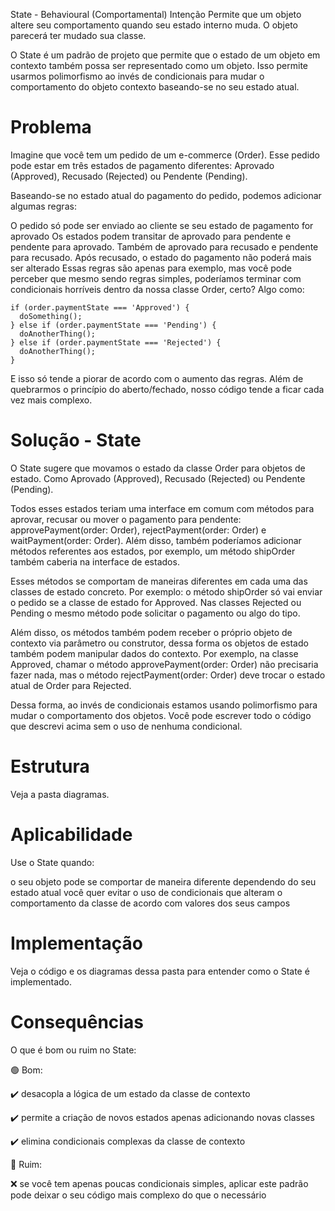 State - Behavioural (Comportamental)
Intenção
Permite que um objeto altere seu comportamento quando seu estado interno muda. O objeto parecerá ter mudado sua classe.

O State é um padrão de projeto que permite que o estado de um objeto em contexto também possa ser representado como um objeto. Isso permite usarmos polimorfismo ao invés de condicionais para mudar o comportamento do objeto contexto baseando-se no seu estado atual.

# Problema
Imagine que você tem um pedido de um e-commerce (Order). Esse pedido pode estar em três estados de pagamento diferentes: Aprovado (Approved), Recusado (Rejected) ou Pendente (Pending).

Baseando-se no estado atual do pagamento do pedido, podemos adicionar algumas regras:

O pedido só pode ser enviado ao cliente se seu estado de pagamento for aprovado
Os estados podem transitar de aprovado para pendente e pendente para aprovado. Também de aprovado para recusado e pendente para recusado.
Após recusado, o estado do pagamento não poderá mais ser alterado
Essas regras são apenas para exemplo, mas você pode perceber que mesmo sendo regras simples, poderíamos terminar com condicionais horríveis dentro da nossa classe Order, certo? Algo como:

```
if (order.paymentState === 'Approved') {
  doSomething();
} else if (order.paymentState === 'Pending') {
  doAnotherThing();
} else if (order.paymentState === 'Rejected') {
  doAnotherThing();
}
```

E isso só tende a piorar de acordo com o aumento das regras. Além de quebrarmos o princípio do aberto/fechado, nosso código tende a ficar cada vez mais complexo.

# Solução - State

O State sugere que movamos o estado da classe Order para objetos de estado. Como Aprovado (Approved), Recusado (Rejected) ou Pendente (Pending).

Todos esses estados teriam uma interface em comum com métodos para aprovar, recusar ou mover o pagamento para pendente: approvePayment(order: Order), rejectPayment(order: Order) e waitPayment(order: Order). Além disso, também poderíamos adicionar métodos referentes aos estados, por exemplo, um método shipOrder também caberia na interface de estados.

Esses métodos se comportam de maneiras diferentes em cada uma das classes de estado concreto. Por exemplo: o método shipOrder só vai enviar o pedido se a classe de estado for Approved. Nas classes Rejected ou Pending o mesmo método pode solicitar o pagamento ou algo do tipo.

Além disso, os métodos também podem receber o próprio objeto de contexto via parâmetro ou construtor, dessa forma os objetos de estado também podem manipular dados do contexto. Por exemplo, na classe Approved, chamar o método approvePayment(order: Order) não precisaria fazer nada, mas o método rejectPayment(order: Order) deve trocar o estado atual de Order para Rejected.

Dessa forma, ao invés de condicionais estamos usando polimorfismo para mudar o comportamento dos objetos. Você pode escrever todo o código que descrevi acima sem o uso de nenhuma condicional.

# Estrutura

Veja a pasta diagramas.

# Aplicabilidade

Use o State quando:

o seu objeto pode se comportar de maneira diferente dependendo do seu estado atual
você quer evitar o uso de condicionais que alteram o comportamento da classe de acordo com valores dos seus campos

# Implementação

Veja o código e os diagramas dessa pasta para entender como o State é implementado.

# Consequências

O que é bom ou ruim no State:

🟢 Bom:

✔️ desacopla a lógica de um estado da classe de contexto

✔️ permite a criação de novos estados apenas adicionando novas classes

✔️ elimina condicionais complexas da classe de contexto

🔴 Ruim:

❌ se você tem apenas poucas condicionais simples, aplicar este padrão pode deixar o seu código mais complexo do que o necessário
